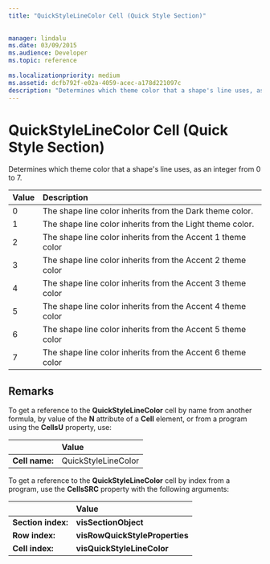 ```yaml
---
title: "QuickStyleLineColor Cell (Quick Style Section)"
 
 
manager: lindalu
ms.date: 03/09/2015
ms.audience: Developer
ms.topic: reference
 
ms.localizationpriority: medium
ms.assetid: dcfb792f-e02a-4059-acec-a178d221097c
description: "Determines which theme color that a shape's line uses, as an integer from 0 to 7."
---
```


# QuickStyleLineColor Cell (Quick Style Section)

Determines which theme color that a shape's line uses, as an integer from 0 to 7.
  
|Value  <br/> |Description  <br/> |
|:-----|:-----|
|0  <br/> |The shape line color inherits from the Dark theme color. |
|1  <br/> |The shape line color inherits from the Light theme color. |
|2  <br/> |The shape line color inherits from the Accent 1 theme color  <br/> |
|3  <br/> |The shape line color inherits from the Accent 2 theme color  <br/> |
|4  <br/> |The shape line color inherits from the Accent 3 theme color  <br/> |
|5  <br/> |The shape line color inherits from the Accent 4 theme color  <br/> |
|6  <br/> |The shape line color inherits from the Accent 5 theme color  <br/> |
|7  <br/> |The shape line color inherits from the Accent 6 theme color  <br/> |
   
## Remarks

To get a reference to the **QuickStyleLineColor** cell by name from another formula, by value of the **N** attribute of a **Cell** element, or from a program using the **CellsU** property, use: 
  
||Value |
|:-----|:-----|
| **Cell name:**  <br/> | QuickStyleLineColor  <br/> |
   
To get a reference to the **QuickStyleLineColor** cell by index from a program, use the **CellsSRC** property with the following arguments: 
  
||Value |
|:-----|:-----|
| **Section index:**  <br/> |**visSectionObject** <br/> |
| **Row index:**  <br/> |**visRowQuickStyleProperties** <br/> |
| **Cell index:**  <br/> |**visQuickStyleLineColor** <br/> |
   

